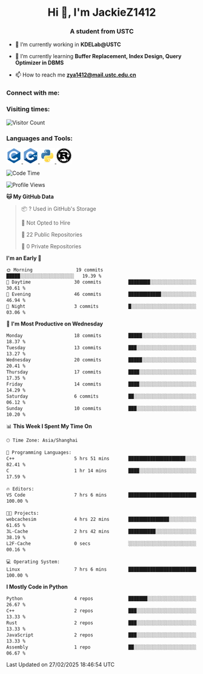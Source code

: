 <h1 align="center">Hi 👋, I'm JackieZ1412</h1>
<h3 align="center">A student from USTC</h3>

- 🔭 I’m currently working in **KDELab@USTC**

- 🌱 I’m currently learning **Buffer Replacement, Index Design, Query Optimizer in DBMS**

- 📫 How to reach me **zya1412@mail.ustc.edu.cn**

<h3 align="left">Connect with me:</h3>
<p align="left">
</p>

<h3 align="left">Visiting times:</h3>
<p align="left">
</p>

![Visitor Count](https://profile-counter.glitch.me/Christmas/count.svg)

<h3 align="left">Languages and Tools:</h3>
<p align="left"> <a href="https://www.cprogramming.com/" target="_blank" rel="noreferrer"> <img src="https://raw.githubusercontent.com/devicons/devicon/master/icons/c/c-original.svg" alt="c" width="40" height="40"/> </a> <a href="https://www.w3schools.com/cpp/" target="_blank" rel="noreferrer"> <img src="https://raw.githubusercontent.com/devicons/devicon/master/icons/cplusplus/cplusplus-original.svg" alt="cplusplus" width="40" height="40"/> </a> <a href="https://www.python.org" target="_blank" rel="noreferrer"> <img src="https://raw.githubusercontent.com/devicons/devicon/master/icons/python/python-original.svg" alt="python" width="40" height="40"/> </a> <a href="https://www.rust-lang.org" target="_blank" rel="noreferrer"> <img src="https://raw.githubusercontent.com/devicons/devicon/master/icons/rust/rust-plain.svg" alt="rust" width="40" height="40"/> </a> </p>



<!--START_SECTION:waka-->
![Code Time](http://img.shields.io/badge/Code%20Time-1%2C073%20hrs%2050%20mins-blue)

![Profile Views](http://img.shields.io/badge/Profile%20Views-1-blue)

**🐱 My GitHub Data** 

> 📦 ? Used in GitHub's Storage 
 > 
> 🚫 Not Opted to Hire
 > 
> 📜 22 Public Repositories 
 > 
> 🔑 0 Private Repositories 
 > 
**I'm an Early 🐤** 

```text
🌞 Morning                19 commits          █████░░░░░░░░░░░░░░░░░░░░   19.39 % 
🌆 Daytime                30 commits          ████████░░░░░░░░░░░░░░░░░   30.61 % 
🌃 Evening                46 commits          ████████████░░░░░░░░░░░░░   46.94 % 
🌙 Night                  3 commits           █░░░░░░░░░░░░░░░░░░░░░░░░   03.06 % 
```
📅 **I'm Most Productive on Wednesday** 

```text
Monday                   18 commits          █████░░░░░░░░░░░░░░░░░░░░   18.37 % 
Tuesday                  13 commits          ███░░░░░░░░░░░░░░░░░░░░░░   13.27 % 
Wednesday                20 commits          █████░░░░░░░░░░░░░░░░░░░░   20.41 % 
Thursday                 17 commits          ████░░░░░░░░░░░░░░░░░░░░░   17.35 % 
Friday                   14 commits          ████░░░░░░░░░░░░░░░░░░░░░   14.29 % 
Saturday                 6 commits           ██░░░░░░░░░░░░░░░░░░░░░░░   06.12 % 
Sunday                   10 commits          ███░░░░░░░░░░░░░░░░░░░░░░   10.20 % 
```


📊 **This Week I Spent My Time On** 

```text
🕑︎ Time Zone: Asia/Shanghai

💬 Programming Languages: 
C++                      5 hrs 51 mins       █████████████████████░░░░   82.41 % 
C                        1 hr 14 mins        ████░░░░░░░░░░░░░░░░░░░░░   17.59 % 

🔥 Editors: 
VS Code                  7 hrs 6 mins        █████████████████████████   100.00 % 

🐱‍💻 Projects: 
webcachesim              4 hrs 22 mins       ███████████████░░░░░░░░░░   61.65 % 
3L-Cache                 2 hrs 42 mins       ██████████░░░░░░░░░░░░░░░   38.19 % 
L2F-Cache                0 secs              ░░░░░░░░░░░░░░░░░░░░░░░░░   00.16 % 

💻 Operating System: 
Linux                    7 hrs 6 mins        █████████████████████████   100.00 % 
```

**I Mostly Code in Python** 

```text
Python                   4 repos             ███████░░░░░░░░░░░░░░░░░░   26.67 % 
C++                      2 repos             ███░░░░░░░░░░░░░░░░░░░░░░   13.33 % 
Rust                     2 repos             ███░░░░░░░░░░░░░░░░░░░░░░   13.33 % 
JavaScript               2 repos             ███░░░░░░░░░░░░░░░░░░░░░░   13.33 % 
Assembly                 1 repo              ██░░░░░░░░░░░░░░░░░░░░░░░   06.67 % 
```




 Last Updated on 27/02/2025 18:46:54 UTC
<!--END_SECTION:waka-->
